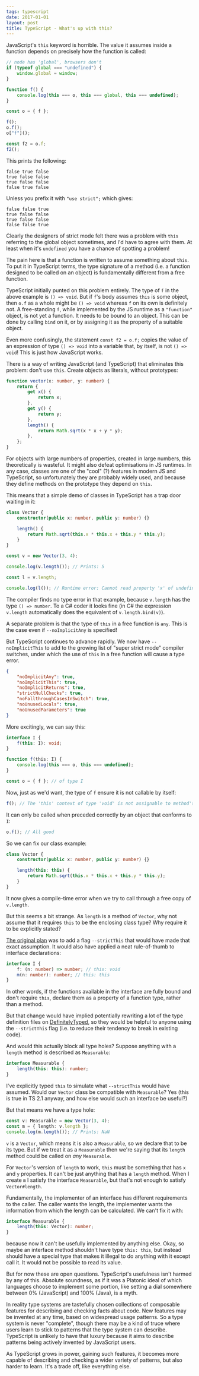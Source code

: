 ```yaml
---
tags: typescript
date: 2017-01-01
layout: post
title: TypeScript - What's up with this?
---
```


JavaScript's `this` keyword is horrible. The value it assumes inside a function depends on precisely how the function is called:

```js
// node has 'global', browsers don't
if (typeof global === "undefined") {
    window.global = window;
}

function f() {
    console.log(this === o, this === global, this === undefined);
}

const o = { f };

f();
o.f();
o["f"]();

const f2 = o.f;
f2();
```

This prints the following:

```
false true false
true false false
true false false
false true false
```

Unless you prefix it with `"use strict";` which gives:

```
false false true
true false false
true false false
false false true
```

Clearly the designers of strict mode felt there was a problem with `this` referring to the global object sometimes, and I'd have to agree with them. At least when it's `undefined` you have a chance of spotting a problem!

The pain here is that a function is written to assume something about `this`. To put it in TypeScript terms, the type signature of a method (i.e. a function designed to be called on an object) is fundamentally different from a free function.

TypeScript initially punted on this problem entirely. The type of `f` in the above example is `() => void`. But if `f`'s body assumes `this` is some object, then `o.f` as a whole might be `() => void` whereas `f` on its own is definitely not. A free-standing `f`, while implemented by the JS runtime as a `"function"` object, is not yet a function. It needs to be bound to an object. This can be done by calling `bind` on it, or by assigning it as the property of a suitable object.

Even more confusingly, the statement `const f2 = o.f;` copies the value of an expression of type `() => void` into a variable that, by itself, is not `() => void`! This is just how JavaScript works.

There is a way of writing JavaScript (and TypeScript) that eliminates this problem: don't use `this`. Create objects as literals, without prototypes:

```ts
function vector(x: number, y: number) {
    return {
        get x() {
            return x;
        },
        get y() {
            return y;
        },
        length() {
            return Math.sqrt(x * x + y * y);
        },
    };
}
```

For objects with large numbers of properties, created in large numbers, this theoretically is wasteful. It might also defeat optimisations in JS runtimes. In any case, classes are one of the "cool" (?) features in modern JS and TypeScript, so unfortunately they are probably widely used, and because they define methods on the prototype they depend on `this`.

This means that a simple demo of classes in TypeScript has a trap door waiting in it:

```ts
class Vector {
    constructor(public x: number, public y: number) {}

    length() {
        return Math.sqrt(this.x * this.x + this.y * this.y);
    }
}

const v = new Vector(3, 4);

console.log(v.length()); // Prints: 5

const l = v.length;

console.log(l()); // Runtime error: Cannot read property 'x' of undefined
```

The compiler finds no type error in that example, because `v.length` has the type `() => number`. To a C# coder it looks fine (in C# the expression `v.length` automatically does the equivalent of `v.length.bind(v)`).

A separate problem is that the type of `this` in a free function is `any`. This is the case even if `--noImplicitAny` is specified!

But TypeScript continues to advance rapidly. We now have `--noImplicitThis` to add to the growing list of "super strict mode" compiler switches, under which the use of `this` in a free function will cause a type error.

```json
{
    "noImplicitAny": true,
    "noImplicitThis": true,
    "noImplicitReturns": true,
    "strictNullChecks": true,
    "noFallthroughCasesInSwitch": true,
    "noUnusedLocals": true,
    "noUnusedParameters": true
}
```

More excitingly, we can say this:

```ts
interface I {
    f(this: I): void;
}

function f(this: I) {
    console.log(this === o, this === undefined);
}

const o = { f }; // of type I
```

Now, just as we'd want, the type of `f` ensure it is not callable by itself:

```ts
f(); // The 'this' context of type 'void' is not assignable to method's 'this' of type 'I'.
```

It can only be called when preceded correctly by an object that conforms to `I`:

```ts
o.f(); // All good
```

So we can fix our class example:

```ts
class Vector {
    constructor(public x: number, public y: number) {}

    length(this: this) {
        return Math.sqrt(this.x * this.x + this.y * this.y);
    }
}
```

It now gives a compile-time error when we try to call through a free copy of `v.length`.

But this seems a bit strange. As `length` is a method of `Vector`, why not assume that it requires `this` to be the enclosing class type? Why require it to be explicitly stated?

[The original plan](https://github.com/Microsoft/TypeScript/pull/6739) was to add a flag `--strictThis` that would have made that exact assumption. It would also have applied a neat rule-of-thumb to interface declarations:

```ts
interface I {
    f: (n: number) => number; // this: void
    m(n: number): number; // this: this
}
```

In other words, if the functions available in the interface are fully bound and don't require `this`, declare them as a property of a function type, rather than a method.

But that change would have implied potentially rewriting a lot of the type definition files on [DefinitelyTyped](https://github.com/DefinitelyTyped/DefinitelyTyped), so they would be helpful to anyone using the `--strictThis` flag (i.e. to reduce their tendency to break in existing code).

And would this actually block all type holes? Suppose anything with a `length` method is described as `Measurable`:

```ts
interface Measurable {
    length(this: this): number;
}
```

I've explicitly typed `this` to simulate what `--strictThis` would have assumed. Would our `Vector` class be compatible with `Measurable`? Yes (this is true in TS 2.1 anyway, and how else would such an interface be useful?)

But that means we have a type hole:

```ts
const v: Measurable = new Vector(3, 4);
const m = { length: v.length };
console.log(m.length()); // Prints: NaN
```

`v` is a `Vector`, which means it is also a `Measurable`, so we declare that to be its type. But if we treat it as a `Measurable` then we're saying that its `length` method could be called on _any_ `Measurable`.

For `Vector`'s version of `length` to work, `this` must be something that has `x` and `y` properties. It can't be just anything that has a `length` method. When I create `m` I satisfy the interface `Measurable`, but that's not enough to satisfy `Vector#length`.

Fundamentally, the implementer of an interface has different requirements to the caller. The caller wants the length, the implementer wants the information from which the length can be calculated. We can't fix it with:

```ts
interface Measurable {
    length(this: Vector): number;
}
```

because now it can't be usefully implemented by anything else. Okay, so maybe an interface method shouldn't have type `this: this`, but instead should have a special type that makes it illegal to do anything with it except call it. It would not be possible to read its value.

But for now these are open questions. TypeScript's usefulness isn't harmed by any of this. Absolute soundness, as if it was a Platonic ideal of which languages choose to implement some portion, like setting a dial somewhere between 0% (JavaScript) and 100% (Java), is a myth.

In reality type systems are tastefully chosen collections of composable features for describing and checking facts about code. New features may be invented at any time, based on widespread usage patterns. So a type system is never "complete", though there may be a kind of truce where users learn to stick to patterns that the type system can describe. TypeScript is unlikely to have that luxury because it aims to describe patterns being actively invented by JavaScript users.

As TypeScript grows in power, gaining such features, it becomes more capable of describing and checking a wider variety of patterns, but also harder to learn. It's a trade off, like everything else.
